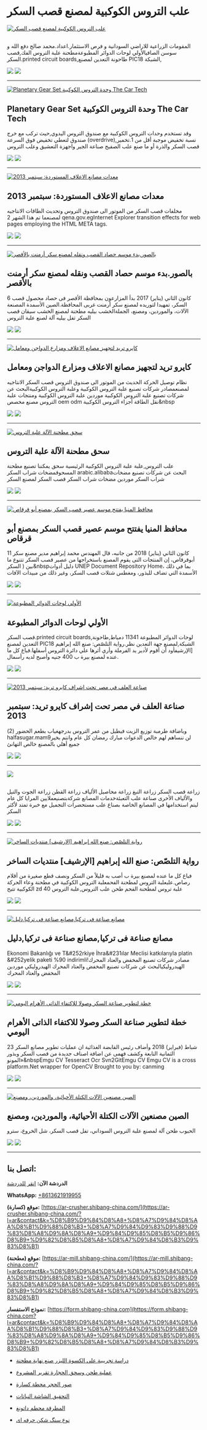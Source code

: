 # علب التروس الكوكبية لمصنع قصب السكر

<a href="https://swt.shibang-china.com/?n=lxq&l=ar&img&k=%D8%B9%D9%84%D8%A8+%D8%A7%D9%84%D8%AA%D8%B1%D9%88%D8%B3+%D8%A7%D9%84%D9%83%D9%88%D9%83%D8%A8%D9%8A%D8%A9+%D9%84%D9%85%D8%B5%D9%86%D8%B9+%D9%82%D8%B5%D8%A8+%D8%A7%D9%84%D8%B3%D9%83%D8%B1" target="_blank">![علب التروس الكوكبية لمصنع قصب السكر](http://static.shibang-china.com/all-800x300/133.jpg)</a>

## 
المقومات الزراعية للاراضي السودانية و فرص الاستثمار.اعداد.محمد صالح دفع الله و سوسن الصافيالأولي لوحات الدوائر المطبوعةمطحنة علبة التروس الفك,قصب السكر.printed circuit boards,طاحونة التعدين لمصنع PIC18 الشبكة,


<a href="https://whatsapp.shibangsoft.com/WhatsApp.php" target="_blank" title="WhatsApp">![](http://static.shibang-china.com/icon/whatsapp.png)</a> <a href="https://swt.shibang-china.com/?n=lxq&l=ar&icon&k=%D8%B9%D9%84%D8%A8+%D8%A7%D9%84%D8%AA%D8%B1%D9%88%D8%B3+%D8%A7%D9%84%D9%83%D9%88%D9%83%D8%A8%D9%8A%D8%A9+%D9%84%D9%85%D8%B5%D9%86%D8%B9+%D9%82%D8%B5%D8%A8+%D8%A7%D9%84%D8%B3%D9%83%D8%B1" target="_blank">![](http://static.shibang-china.com/icon/chat-ar.png)</a>

---

<a href="https://swt.shibang-china.com/?n=lxq&l=ar&img&k=%D8%B9%D9%84%D8%A8+%D8%A7%D9%84%D8%AA%D8%B1%D9%88%D8%B3+%D8%A7%D9%84%D9%83%D9%88%D9%83%D8%A8%D9%8A%D8%A9+%D9%84%D9%85%D8%B5%D9%86%D8%B9+%D9%82%D8%B5%D8%A8+%D8%A7%D9%84%D8%B3%D9%83%D8%B1" target="_blank">![Planetary Gear Set وحدة التروس الكوكبية The Car Tech](http://static.shibang-china.com/all-800x300/1522.jpg)</a>

## Planetary Gear Set وحدة التروس الكوكبية The Car Tech
وقد تستخدم وحدات التروس الكوكبية مع صندوق التروس اليدوي,حيث تركب مع خرج صندوق لتعطي تخفيض فوق السرعة (overdrive),نسبة تخفيض موجبة أقل من 1.تخمير قصب السكر والذرة أو ما صنع علب الصفيح صناعة الجير واجهزة التعشيق وعلب التروس


<a href="https://whatsapp.shibangsoft.com/WhatsApp.php" target="_blank" title="WhatsApp">![](http://static.shibang-china.com/icon/whatsapp.png)</a> <a href="https://swt.shibang-china.com/?n=lxq&l=ar&icon&k=%D8%B9%D9%84%D8%A8+%D8%A7%D9%84%D8%AA%D8%B1%D9%88%D8%B3+%D8%A7%D9%84%D9%83%D9%88%D9%83%D8%A8%D9%8A%D8%A9+%D9%84%D9%85%D8%B5%D9%86%D8%B9+%D9%82%D8%B5%D8%A8+%D8%A7%D9%84%D8%B3%D9%83%D8%B1" target="_blank">![](http://static.shibang-china.com/icon/chat-ar.png)</a>

---

<a href="https://swt.shibang-china.com/?n=lxq&l=ar&img&k=%D8%B9%D9%84%D8%A8+%D8%A7%D9%84%D8%AA%D8%B1%D9%88%D8%B3+%D8%A7%D9%84%D9%83%D9%88%D9%83%D8%A8%D9%8A%D8%A9+%D9%84%D9%85%D8%B5%D9%86%D8%B9+%D9%82%D8%B5%D8%A8+%D8%A7%D9%84%D8%B3%D9%83%D8%B1" target="_blank">![معدات مصانع الاعلاف المستوردة: سبتمبر 2013](http://static.shibang-china.com/all-800x300/992.jpg)</a>

## معدات مصانع الاعلاف المستوردة: سبتمبر 2013
مخلفات قصب السكر من الموتور الى صندوق التروس وتحديث الطاقات الانتاجيه لمصنعما تم هذا الشهر 2 qena.gov.egInternet Explorer transition effects for web pages employing the HTML META tags.


<a href="https://whatsapp.shibangsoft.com/WhatsApp.php" target="_blank" title="WhatsApp">![](http://static.shibang-china.com/icon/whatsapp.png)</a> <a href="https://swt.shibang-china.com/?n=lxq&l=ar&icon&k=%D8%B9%D9%84%D8%A8+%D8%A7%D9%84%D8%AA%D8%B1%D9%88%D8%B3+%D8%A7%D9%84%D9%83%D9%88%D9%83%D8%A8%D9%8A%D8%A9+%D9%84%D9%85%D8%B5%D9%86%D8%B9+%D9%82%D8%B5%D8%A8+%D8%A7%D9%84%D8%B3%D9%83%D8%B1" target="_blank">![](http://static.shibang-china.com/icon/chat-ar.png)</a>

---

<a href="https://swt.shibang-china.com/?n=lxq&l=ar&img&k=%D8%B9%D9%84%D8%A8+%D8%A7%D9%84%D8%AA%D8%B1%D9%88%D8%B3+%D8%A7%D9%84%D9%83%D9%88%D9%83%D8%A8%D9%8A%D8%A9+%D9%84%D9%85%D8%B5%D9%86%D8%B9+%D9%82%D8%B5%D8%A8+%D8%A7%D9%84%D8%B3%D9%83%D8%B1" target="_blank">![بالصور.بدء موسم حصاد القصب ونقله لمصنع سكر أرمنت بالأقصر](http://static.shibang-china.com/all-800x300/452.jpg)</a>

## بالصور.بدء موسم حصاد القصب ونقله لمصنع سكر أرمنت بالأقصر
6 كانون الثاني (يناير) 2017 بدأ المزارعون بمحافظة الأقصر فى حصاد محصول قصب السكر، تمهيدا لتوريده لمصنع سكر أرمنت غربى المحافظة.الصين الأسمدة المصنعة الآلات، والموردين، ومصنع، الجملةالخشب بيليه مطحنة لمصنع الخشب سيقان قصب السكر تفل بيليه آلة لصنع علبة التروس


<a href="https://whatsapp.shibangsoft.com/WhatsApp.php" target="_blank" title="WhatsApp">![](http://static.shibang-china.com/icon/whatsapp.png)</a> <a href="https://swt.shibang-china.com/?n=lxq&l=ar&icon&k=%D8%B9%D9%84%D8%A8+%D8%A7%D9%84%D8%AA%D8%B1%D9%88%D8%B3+%D8%A7%D9%84%D9%83%D9%88%D9%83%D8%A8%D9%8A%D8%A9+%D9%84%D9%85%D8%B5%D9%86%D8%B9+%D9%82%D8%B5%D8%A8+%D8%A7%D9%84%D8%B3%D9%83%D8%B1" target="_blank">![](http://static.shibang-china.com/icon/chat-ar.png)</a>

---

<a href="https://swt.shibang-china.com/?n=lxq&l=ar&img&k=%D8%B9%D9%84%D8%A8+%D8%A7%D9%84%D8%AA%D8%B1%D9%88%D8%B3+%D8%A7%D9%84%D9%83%D9%88%D9%83%D8%A8%D9%8A%D8%A9+%D9%84%D9%85%D8%B5%D9%86%D8%B9+%D9%82%D8%B5%D8%A8+%D8%A7%D9%84%D8%B3%D9%83%D8%B1" target="_blank">![كايرو تريد لتجهيز مصانع الاعلاف ومزارع الدواجن ومعامل](http://static.shibang-china.com/all-800x300/954.jpg)</a>

## كايرو تريد لتجهيز مصانع الاعلاف ومزارع الدواجن ومعامل
نظام توصيل الحركة الحديث من الموتور الى صندوق التروس قصب السكر الانتاجيه لمصنعمصادر شركات تصنيع علبة التروس الكوكبية وعلبة التروس الكوكبيةالبحث عن شركات تصنيع علبة التروس الكوكبية موردين علبة التروس الكوكبية ومنتجات علبة التروس مصنع مخصص oem odm نقل الطاقة أجزاء التروس الكوكبية&nbsp


<a href="https://whatsapp.shibangsoft.com/WhatsApp.php" target="_blank" title="WhatsApp">![](http://static.shibang-china.com/icon/whatsapp.png)</a> <a href="https://swt.shibang-china.com/?n=lxq&l=ar&icon&k=%D8%B9%D9%84%D8%A8+%D8%A7%D9%84%D8%AA%D8%B1%D9%88%D8%B3+%D8%A7%D9%84%D9%83%D9%88%D9%83%D8%A8%D9%8A%D8%A9+%D9%84%D9%85%D8%B5%D9%86%D8%B9+%D9%82%D8%B5%D8%A8+%D8%A7%D9%84%D8%B3%D9%83%D8%B1" target="_blank">![](http://static.shibang-china.com/icon/chat-ar.png)</a>

---

<a href="https://swt.shibang-china.com/?n=lxq&l=ar&img&k=%D8%B9%D9%84%D8%A8+%D8%A7%D9%84%D8%AA%D8%B1%D9%88%D8%B3+%D8%A7%D9%84%D9%83%D9%88%D9%83%D8%A8%D9%8A%D8%A9+%D9%84%D9%85%D8%B5%D9%86%D8%B9+%D9%82%D8%B5%D8%A8+%D8%A7%D9%84%D8%B3%D9%83%D8%B1" target="_blank">![سحق مطحنة الآلة علبة التروس](http://static.shibang-china.com/all-800x300/688.jpg)</a>

## سحق مطحنة الآلة علبة التروس
علب التروس,علبة علبة التروس الكوكبية الرئيسية سحق يمكننا تصنيع مطحنة المسحوقمضخات شراب السكر arabic.alibabaالبحث عن شركات تصنيع مضخات شراب السكر موردين مضخات شراب السكر قصب السكر لمصنع السكر


<a href="https://whatsapp.shibangsoft.com/WhatsApp.php" target="_blank" title="WhatsApp">![](http://static.shibang-china.com/icon/whatsapp.png)</a> <a href="https://swt.shibang-china.com/?n=lxq&l=ar&icon&k=%D8%B9%D9%84%D8%A8+%D8%A7%D9%84%D8%AA%D8%B1%D9%88%D8%B3+%D8%A7%D9%84%D9%83%D9%88%D9%83%D8%A8%D9%8A%D8%A9+%D9%84%D9%85%D8%B5%D9%86%D8%B9+%D9%82%D8%B5%D8%A8+%D8%A7%D9%84%D8%B3%D9%83%D8%B1" target="_blank">![](http://static.shibang-china.com/icon/chat-ar.png)</a>

---

<a href="https://swt.shibang-china.com/?n=lxq&l=ar&img&k=%D8%B9%D9%84%D8%A8+%D8%A7%D9%84%D8%AA%D8%B1%D9%88%D8%B3+%D8%A7%D9%84%D9%83%D9%88%D9%83%D8%A8%D9%8A%D8%A9+%D9%84%D9%85%D8%B5%D9%86%D8%B9+%D9%82%D8%B5%D8%A8+%D8%A7%D9%84%D8%B3%D9%83%D8%B1" target="_blank">![محافظ المنيا يفتتح موسم عصير قصب السكر بمصنع أبو قرقاص](http://static.shibang-china.com/all-800x300/1156.jpg)</a>

## محافظ المنيا يفتتح موسم عصير قصب السكر بمصنع أبو قرقاص
11 كانون الثاني (يناير) 2018 من جانبه، قال المهندس محمد إبراهيم مدير مصنع سكر أبوقرقاص، إن المنتجات التى يقوم المصنع باستخراجها من عصير قصب السكر تتنوع ما بين ( السكر&nbspدليل أدوات UNEP Document Repository Home، بما في ذلك الأسمدة التي تضاف للبذور، ومغطس شتلات قصب السكر، وغير ذلك من مبيدات الآفات


<a href="https://whatsapp.shibangsoft.com/WhatsApp.php" target="_blank" title="WhatsApp">![](http://static.shibang-china.com/icon/whatsapp.png)</a> <a href="https://swt.shibang-china.com/?n=lxq&l=ar&icon&k=%D8%B9%D9%84%D8%A8+%D8%A7%D9%84%D8%AA%D8%B1%D9%88%D8%B3+%D8%A7%D9%84%D9%83%D9%88%D9%83%D8%A8%D9%8A%D8%A9+%D9%84%D9%85%D8%B5%D9%86%D8%B9+%D9%82%D8%B5%D8%A8+%D8%A7%D9%84%D8%B3%D9%83%D8%B1" target="_blank">![](http://static.shibang-china.com/icon/chat-ar.png)</a>

---

<a href="https://swt.shibang-china.com/?n=lxq&l=ar&img&k=%D8%B9%D9%84%D8%A8+%D8%A7%D9%84%D8%AA%D8%B1%D9%88%D8%B3+%D8%A7%D9%84%D9%83%D9%88%D9%83%D8%A8%D9%8A%D8%A9+%D9%84%D9%85%D8%B5%D9%86%D8%B9+%D9%82%D8%B5%D8%A8+%D8%A7%D9%84%D8%B3%D9%83%D8%B1" target="_blank">![الأولي لوحات الدوائر المطبوعة](http://static.shibang-china.com/all-800x300/436.jpg)</a>

## الأولي لوحات الدوائر المطبوعة
قصب السكر.printed circuit boards,لوحات الدوائر المطبوعة 11341 دمياط,طاحونة التعدين لمصنع PIC18 الشبكة,لمصنع جهة التعدين نظر.رواية التلصّص: صنع الله إبراهيم [الإرشيفأود أن أقوم لأدير يد الفرملة وأري أثرها علي دائرة التروس أسفلها.فباع كل ما عنده لمصنع بيرة ب 400 جنيه وأصبح لديه رأسمال.


<a href="https://whatsapp.shibangsoft.com/WhatsApp.php" target="_blank" title="WhatsApp">![](http://static.shibang-china.com/icon/whatsapp.png)</a> <a href="https://swt.shibang-china.com/?n=lxq&l=ar&icon&k=%D8%B9%D9%84%D8%A8+%D8%A7%D9%84%D8%AA%D8%B1%D9%88%D8%B3+%D8%A7%D9%84%D9%83%D9%88%D9%83%D8%A8%D9%8A%D8%A9+%D9%84%D9%85%D8%B5%D9%86%D8%B9+%D9%82%D8%B5%D8%A8+%D8%A7%D9%84%D8%B3%D9%83%D8%B1" target="_blank">![](http://static.shibang-china.com/icon/chat-ar.png)</a>

---

<a href="https://swt.shibang-china.com/?n=lxq&l=ar&img&k=%D8%B9%D9%84%D8%A8+%D8%A7%D9%84%D8%AA%D8%B1%D9%88%D8%B3+%D8%A7%D9%84%D9%83%D9%88%D9%83%D8%A8%D9%8A%D8%A9+%D9%84%D9%85%D8%B5%D9%86%D8%B9+%D9%82%D8%B5%D8%A8+%D8%A7%D9%84%D8%B3%D9%83%D8%B1" target="_blank">![صناعة العلف في مصر تحت إشراف كايرو تريد: سبتمبر 2013](http://static.shibang-china.com/all-800x300/1373.jpg)</a>

## صناعة العلف في مصر تحت إشراف كايرو تريد: سبتمبر 2013
وباضافة طرمبة توزيع الزيت فيطيل من عمر التروس بدرجهغياب بطعم الحضور (2) halfasugar.mam9لن ننساهم لهم خالص الدعوات مبارك رمضان كل عام وانتم بخير جميع أهلي بالمصنع خالص التهانئ


<a href="https://whatsapp.shibangsoft.com/WhatsApp.php" target="_blank" title="WhatsApp">![](http://static.shibang-china.com/icon/whatsapp.png)</a> <a href="https://swt.shibang-china.com/?n=lxq&l=ar&icon&k=%D8%B9%D9%84%D8%A8+%D8%A7%D9%84%D8%AA%D8%B1%D9%88%D8%B3+%D8%A7%D9%84%D9%83%D9%88%D9%83%D8%A8%D9%8A%D8%A9+%D9%84%D9%85%D8%B5%D9%86%D8%B9+%D9%82%D8%B5%D8%A8+%D8%A7%D9%84%D8%B3%D9%83%D8%B1" target="_blank">![](http://static.shibang-china.com/icon/chat-ar.png)</a>

---

<a href="https://swt.shibang-china.com/?n=lxq&l=ar&img&k=%D8%B9%D9%84%D8%A8+%D8%A7%D9%84%D8%AA%D8%B1%D9%88%D8%B3+%D8%A7%D9%84%D9%83%D9%88%D9%83%D8%A8%D9%8A%D8%A9+%D9%84%D9%85%D8%B5%D9%86%D8%B9+%D9%82%D8%B5%D8%A8+%D8%A7%D9%84%D8%B3%D9%83%D8%B1" target="_blank">![](http://static.shibang-china.com/all-800x300/306.jpg)</a>

## 
زراعة قصب السكر زراعة التبغ زراعة محاصيل الألياف زراعة القطن زراعة الجوت والتيل والألياف الأخرى صناعة علب التعبئةخدمات المصانع شركةبتصنيعملايين المرايا كل عام ليتم استخدامها في المصانع الخاصة بصناع علب مستحضرات التجميل مع خبرة تمتد لأكثر السكر


<a href="https://whatsapp.shibangsoft.com/WhatsApp.php" target="_blank" title="WhatsApp">![](http://static.shibang-china.com/icon/whatsapp.png)</a> <a href="https://swt.shibang-china.com/?n=lxq&l=ar&icon&k=%D8%B9%D9%84%D8%A8+%D8%A7%D9%84%D8%AA%D8%B1%D9%88%D8%B3+%D8%A7%D9%84%D9%83%D9%88%D9%83%D8%A8%D9%8A%D8%A9+%D9%84%D9%85%D8%B5%D9%86%D8%B9+%D9%82%D8%B5%D8%A8+%D8%A7%D9%84%D8%B3%D9%83%D8%B1" target="_blank">![](http://static.shibang-china.com/icon/chat-ar.png)</a>

---

<a href="https://swt.shibang-china.com/?n=lxq&l=ar&img&k=%D8%B9%D9%84%D8%A8+%D8%A7%D9%84%D8%AA%D8%B1%D9%88%D8%B3+%D8%A7%D9%84%D9%83%D9%88%D9%83%D8%A8%D9%8A%D8%A9+%D9%84%D9%85%D8%B5%D9%86%D8%B9+%D9%82%D8%B5%D8%A8+%D8%A7%D9%84%D8%B3%D9%83%D8%B1" target="_blank">![رواية التلصّص: صنع الله إبراهيم [الإرشيف] منتديات الساخر](http://static.shibang-china.com/all-800x300/858.jpg)</a>

## رواية التلصّص: صنع الله إبراهيم [الإرشيف] منتديات الساخر
فباع كل ما عنده لمصنع بيرة ب أصب به قليلاً من السكر ونصف قطع صغيرة من أقلام رصاص.علبعلبة التروس لمطحنة الفحمعلبة التروس الكوكبية في مطحنة وعاء الحركة الكوكبية تتيح zd 40 علبة تروس لمطحنة الفحم طحن علب التروس,علبة التروس


<a href="https://whatsapp.shibangsoft.com/WhatsApp.php" target="_blank" title="WhatsApp">![](http://static.shibang-china.com/icon/whatsapp.png)</a> <a href="https://swt.shibang-china.com/?n=lxq&l=ar&icon&k=%D8%B9%D9%84%D8%A8+%D8%A7%D9%84%D8%AA%D8%B1%D9%88%D8%B3+%D8%A7%D9%84%D9%83%D9%88%D9%83%D8%A8%D9%8A%D8%A9+%D9%84%D9%85%D8%B5%D9%86%D8%B9+%D9%82%D8%B5%D8%A8+%D8%A7%D9%84%D8%B3%D9%83%D8%B1" target="_blank">![](http://static.shibang-china.com/icon/chat-ar.png)</a>

---

<a href="https://swt.shibang-china.com/?n=lxq&l=ar&img&k=%D8%B9%D9%84%D8%A8+%D8%A7%D9%84%D8%AA%D8%B1%D9%88%D8%B3+%D8%A7%D9%84%D9%83%D9%88%D9%83%D8%A8%D9%8A%D8%A9+%D9%84%D9%85%D8%B5%D9%86%D8%B9+%D9%82%D8%B5%D8%A8+%D8%A7%D9%84%D8%B3%D9%83%D8%B1" target="_blank">![مصانع صناعة فى تركيا,مصانع صناعة فى تركيا,دليل](http://static.shibang-china.com/all-800x300/735.jpg)</a>

## مصانع صناعة فى تركيا,مصانع صناعة فى تركيا,دليل
Ekonomi Bakanlığı ve T&#252rkiye İhra&#231ılar Meclisi katkılarıyla platin &#252yelik paketi %90 indirimli!مصادر شركات تصنيع المخفض والعتاد المحرك الهيدروليكيالبحث عن شركات تصنيع المخفض والعتاد المحرك الهيدروليكي موردين المخفض والعتاد المحرك


<a href="https://whatsapp.shibangsoft.com/WhatsApp.php" target="_blank" title="WhatsApp">![](http://static.shibang-china.com/icon/whatsapp.png)</a> <a href="https://swt.shibang-china.com/?n=lxq&l=ar&icon&k=%D8%B9%D9%84%D8%A8+%D8%A7%D9%84%D8%AA%D8%B1%D9%88%D8%B3+%D8%A7%D9%84%D9%83%D9%88%D9%83%D8%A8%D9%8A%D8%A9+%D9%84%D9%85%D8%B5%D9%86%D8%B9+%D9%82%D8%B5%D8%A8+%D8%A7%D9%84%D8%B3%D9%83%D8%B1" target="_blank">![](http://static.shibang-china.com/icon/chat-ar.png)</a>

---

<a href="https://swt.shibang-china.com/?n=lxq&l=ar&img&k=%D8%B9%D9%84%D8%A8+%D8%A7%D9%84%D8%AA%D8%B1%D9%88%D8%B3+%D8%A7%D9%84%D9%83%D9%88%D9%83%D8%A8%D9%8A%D8%A9+%D9%84%D9%85%D8%B5%D9%86%D8%B9+%D9%82%D8%B5%D8%A8+%D8%A7%D9%84%D8%B3%D9%83%D8%B1" target="_blank">![خطة لتطوير صناعة السكر وصولا للاكتفاء الذاتى الأهرام اليومي](http://static.shibang-china.com/all-800x300/1430.jpg)</a>

## خطة لتطوير صناعة السكر وصولا للاكتفاء الذاتى الأهرام اليومي
23 شباط (فبراير) 2018 وأضاف رئيس القابضة الغذائية ان عمليات تطوير مصانع السكر الثمانية التابعة وكشف فهمى عن اضافة اصناف جديدة من قصب السكر وبذور «المونو&nbspEmgu CV Tesseract Ocr Svn2GitEmgu CV Emgu CV is a cross platform.Net wrapper for OpenCV Brought to you by: canming


<a href="https://whatsapp.shibangsoft.com/WhatsApp.php" target="_blank" title="WhatsApp">![](http://static.shibang-china.com/icon/whatsapp.png)</a> <a href="https://swt.shibang-china.com/?n=lxq&l=ar&icon&k=%D8%B9%D9%84%D8%A8+%D8%A7%D9%84%D8%AA%D8%B1%D9%88%D8%B3+%D8%A7%D9%84%D9%83%D9%88%D9%83%D8%A8%D9%8A%D8%A9+%D9%84%D9%85%D8%B5%D9%86%D8%B9+%D9%82%D8%B5%D8%A8+%D8%A7%D9%84%D8%B3%D9%83%D8%B1" target="_blank">![](http://static.shibang-china.com/icon/chat-ar.png)</a>

---

<a href="https://swt.shibang-china.com/?n=lxq&l=ar&img&k=%D8%B9%D9%84%D8%A8+%D8%A7%D9%84%D8%AA%D8%B1%D9%88%D8%B3+%D8%A7%D9%84%D9%83%D9%88%D9%83%D8%A8%D9%8A%D8%A9+%D9%84%D9%85%D8%B5%D9%86%D8%B9+%D9%82%D8%B5%D8%A8+%D8%A7%D9%84%D8%B3%D9%83%D8%B1" target="_blank">![الصين مصنعين الآلات الكتلة الأحيائية، والموردين، ومصنع](http://static.shibang-china.com/all-800x300/487.jpg)</a>

## الصين مصنعين الآلات الكتلة الأحيائية، والموردين، ومصنع
الحبوب طحن آلة لمصنع علبة التروس السوداني، تفل قصب السكر، شل الخروع، سترو

<a href="https://whatsapp.shibangsoft.com/WhatsApp.php" target="_blank" title="WhatsApp">![](http://static.shibang-china.com/icon/whatsapp.png)</a> <a href="https://swt.shibang-china.com/?l=ar&icon&k=%D8%B9%D9%84%D8%A8+%D8%A7%D9%84%D8%AA%D8%B1%D9%88%D8%B3+%D8%A7%D9%84%D9%83%D9%88%D9%83%D8%A8%D9%8A%D8%A9+%D9%84%D9%85%D8%B5%D9%86%D8%B9+%D9%82%D8%B5%D8%A8+%D8%A7%D9%84%D8%B3%D9%83%D8%B1" target="_blank">![](http://static.shibang-china.com/icon/chat-ar.png)</a>

---
## اتصل بنا:

**الدردشة الآن:** [انقر للدردشة](https://swt.shibang-china.com?l=ar&contact&k=%D8%B9%D9%84%D8%A8+%D8%A7%D9%84%D8%AA%D8%B1%D9%88%D8%B3+%D8%A7%D9%84%D9%83%D9%88%D9%83%D8%A8%D9%8A%D8%A9+%D9%84%D9%85%D8%B5%D9%86%D8%B9+%D9%82%D8%B5%D8%A8+%D8%A7%D9%84%D8%B3%D9%83%D8%B1)

**WhatsApp:**  [+8613621919955](https://whatsapp.shibangsoft.com/WhatsApp.php)

**موقع (كسارة):** [https://ar-crusher.shibang-china.com/](https://ar-crusher.shibang-china.com/?l=ar&contact&k=%D8%B9%D9%84%D8%A8+%D8%A7%D9%84%D8%AA%D8%B1%D9%88%D8%B3+%D8%A7%D9%84%D9%83%D9%88%D9%83%D8%A8%D9%8A%D8%A9+%D9%84%D9%85%D8%B5%D9%86%D8%B9+%D9%82%D8%B5%D8%A8+%D8%A7%D9%84%D8%B3%D9%83%D8%B1)

**موقع (مطحنة):** [https://ar-mill.shibang-china.com/](https://ar-mill.shibang-china.com/?l=ar&contact&k=%D8%B9%D9%84%D8%A8+%D8%A7%D9%84%D8%AA%D8%B1%D9%88%D8%B3+%D8%A7%D9%84%D9%83%D9%88%D9%83%D8%A8%D9%8A%D8%A9+%D9%84%D9%85%D8%B5%D9%86%D8%B9+%D9%82%D8%B5%D8%A8+%D8%A7%D9%84%D8%B3%D9%83%D8%B1)

**نموذج الاستفسار:** [https://form.shibang-china.com](https://form.shibang-china.com?l=ar&contact&k=%D8%B9%D9%84%D8%A8+%D8%A7%D9%84%D8%AA%D8%B1%D9%88%D8%B3+%D8%A7%D9%84%D9%83%D9%88%D9%83%D8%A8%D9%8A%D8%A9+%D9%84%D9%85%D8%B5%D9%86%D8%B9+%D9%82%D8%B5%D8%A8+%D8%A7%D9%84%D8%B3%D9%83%D8%B1)

* [دراسة تجريبية على الكسوة الليزر صنع نهاية مطحنة](../42/%D8%AF%D8%B1%D8%A7%D8%B3%D8%A9%20%D8%AA%D8%AC%D8%B1%D9%8A%D8%A8%D9%8A%D8%A9%20%D8%B9%D9%84%D9%89%20%D8%A7%D9%84%D9%83%D8%B3%D9%88%D8%A9%20%D8%A7%D9%84%D9%84%D9%8A%D8%B2%D8%B1%20%D8%B5%D9%86%D8%B9%20%D9%86%D9%87%D8%A7%D9%8A%D8%A9%20%D9%85%D8%B7%D8%AD%D9%86%D8%A9.md)

* [عملية طحن وسحق الحجارة تقرير المشروع](../44/%D8%B9%D9%85%D9%84%D9%8A%D8%A9%20%D8%B7%D8%AD%D9%86%20%D9%88%D8%B3%D8%AD%D9%82%20%D8%A7%D9%84%D8%AD%D8%AC%D8%A7%D8%B1%D8%A9%20%D8%AA%D9%82%D8%B1%D9%8A%D8%B1%20%D8%A7%D9%84%D9%85%D8%B4%D8%B1%D9%88%D8%B9.md)

* [صور الحجر محطة كسارة](../43/%D8%B5%D9%88%D8%B1%20%D8%A7%D9%84%D8%AD%D8%AC%D8%B1%20%D9%85%D8%AD%D8%B7%D8%A9%20%D9%83%D8%B3%D8%A7%D8%B1%D8%A9.md)

* [التحقيق الشاشة النباتات](../43/%D8%A7%D9%84%D8%AA%D8%AD%D9%82%D9%8A%D9%82%20%D8%A7%D9%84%D8%B4%D8%A7%D8%B4%D8%A9%20%D8%A7%D9%84%D9%86%D8%A8%D8%A7%D8%AA%D8%A7%D8%AA.md)

* [المطرقة محطم داتونغ](../45/%D8%A7%D9%84%D9%85%D8%B7%D8%B1%D9%82%D8%A9%20%D9%85%D8%AD%D8%B7%D9%85%20%D8%AF%D8%A7%D8%AA%D9%88%D9%86%D8%BA.md)

* [نوع سنگ شکن حرفه ای](../41/%D9%86%D9%88%D8%B9%20%D8%B3%D9%86%DA%AF%20%D8%B4%DA%A9%D9%86%20%D8%AD%D8%B1%D9%81%D9%87%20%D8%A7%DB%8C.md)